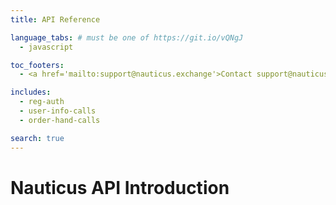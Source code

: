```yaml
---
title: API Reference

language_tabs: # must be one of https://git.io/vQNgJ
  - javascript

toc_footers:
  - <a href='mailto:support@nauticus.exchange'>Contact support@nauticus.exchange</a>

includes:
  - reg-auth
  - user-info-calls
  - order-hand-calls

search: true
---
```


# Nauticus API Introduction


